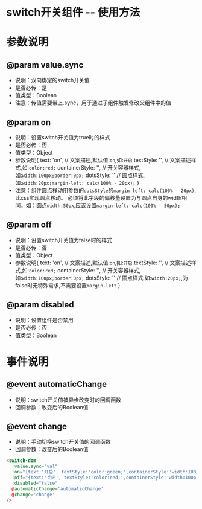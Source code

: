 # switch开关组件 -- 使用方法

# 参数说明
## @param value.sync
* 说明：双向绑定的switch开关值
* 是否必传：是
* 值类型：Boolean
* 注意：传值需要带上.sync，用于通过子组件触发修改父组件中的值

## @param on
* 说明：设置switch开关值为true时的样式
* 是否必传：否
* 值类型：Object
* 参数说明{
  text: 'on',         // 文案描述,默认值:`on`,如:`开启`
  textStyle: '',      // 文案描述样式,如:`color:red;`
  containerStyle: '', // 开关容器样式,如:`width:100px;border:0px;`
  dotsStyle: ''       // 圆点样式,如:`width:20px;margin-left: calc(100% - 20px);`
}
* 注意：组件圆点移动用参数的`dotsStyle`的`margin-left: calc(100% - 20px)`,此css实现圆点移动。 必须将此字段的偏移量设置为与圆点自身的width相同。如：圆点`width:50px`,应该设置`margin-left: calc(100% - 50px);`

## @param off
* 说明：设置switch开关值为false时的样式
* 是否必传：否
* 值类型：Object
* 参数说明{
  text: 'on',         // 文案描述,默认值:`on`,如:`开启`
  textStyle: '',      // 文案描述样式,如:`color:red;`
  containerStyle: '', // 开关容器样式,如:`width:100px;border:0px;`
  dotsStyle: ''       // 圆点样式,如:`width:20px;`,为false时无特殊需求,不需要设置`margin-left`
}

## @param disabled
* 说明：设置组件是否禁用
* 是否必传：否
* 值类型：Boolean

# 事件说明
## @event automaticChange
* 说明：switch开关值被异步改变时的回调函数
* 回调参数：改变后的Boolean值

## @event change
* 说明：手动切换switch开关值的回调函数
* 回调参数：改变后的Boolean值

```html
<switch-dom
  :value.sync="val"
  :on="{text:'开启', textStyle:'color:green;',containerStyle:'width:100px;',dotsStyle:'width:20px;height:20px;margin-left: calc(100% - 20px);'}"
  :off="{text:'关闭', textStyle:'color:red;',containerStyle:'width:100px;',dotsStyle:'background-color: fuchsia;'}"
  :disabled="false"
  @automaticChange='automaticChange'
  @change='change'
/>
```